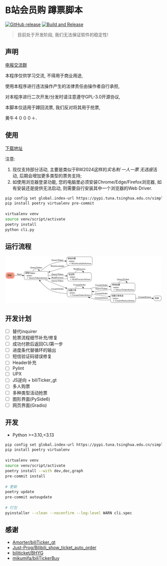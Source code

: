 # B站会员购 蹲票脚本

[![GitHub release](https://img.shields.io/github/v/release/bilibili-ticket/bilibili-ticket-python)](https://github.com/bilibili-ticket/bilibili-ticket-python/releases)
[![Build and Release](https://github.com/bilibili-ticket/bilibili-ticket-python/actions/workflows/ci.yml/badge.svg)](https://github.com/bilibili-ticket/bilibili-ticket-python/actions/workflows/ci.yml)

> 目前处于开发阶段, 我们无法保证软件的稳定性!

## 声明

[电报交流群](https://t.me/bilibili_ticket)

本程序仅供学习交流, 不得用于商业用途,

使用本程序进行违法操作产生的法律责任由操作者自行承担,

对本程序进行二次开发/分发时请注意遵守GPL-3.0开源协议,

本脚本仅适用于蹲回流票, 我们反对将其用于抢票,

黄牛４０００＋.

## 使用

[下载地址](https://github.com/bilibili-ticket/bilibili-ticket-python/releases)

注意:

1. 现仅支持部分活动, 主要是类似于BW2024这样的*实名制 一人一票 无选座*活动, 后期会增加更多类型的票务支持;
2. 如使用浏览器登录功能, 您的电脑里必须安装Chrome/Edge/Firefox浏览器, 如有安装还是提供无法启动, 则需要自行安装其中一个浏览器的Web Driver.

```bash
pip config set global.index-url https://pypi.tuna.tsinghua.edu.cn/simple
pip install poetry virtualenv pre-commit

virtualenv venv
source venv/script/activate
poetry install
python cli.py
```

## 运行流程

![FSM](assest/fsm.png)

## 开发计划

- [ ] 替代inquirer
- [ ] 抢票流程细节补充/修复
- [ ] 成功付款后返回CLI第一步
- [ ] 进度条代替循环的输出
- [ ] 短信验证码错误修复
- [ ] Header补充
- [ ] Pylint
- [ ] UPX
- [ ] JS逆向 + biliTicker_gt
- [ ] 多人购票
- [ ] 多种类型活动抢票
- [ ] 图形界面(PySide6)
- [ ] 网页界面(Gradio)

## 开发

- Python >=3.10,<3.13

```bash
pip config set global.index-url https://pypi.tuna.tsinghua.edu.cn/simple
pip install poetry virtualenv

virtualenv venv
source venv/script/activate
poetry install --with dev,doc,graph
pre-commit install

# 更新
poetry update
pre-commit autoupdate

# 打包
pyinstaller --clean --noconfirm --log-level WARN cli.spec
```

## 感谢

- [Amorter/biliTicker_gt](https://github.com/Amorter/biliTicker_gt)
- [Just-Prog/Bilibili_show_ticket_auto_order](https://github.com/Just-Prog/Bilibili_show_ticket_auto_order)
- [biliticket/BHYG](https://github.com/biliticket/BHYG)
- [mikumifa/biliTickerBuy](https://github.com/mikumifa/biliTickerBuy)
